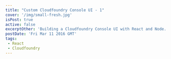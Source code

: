 ```yaml
---
title: "Custom Cloudfoundry Console UI - 1"
cover: '/img/small-fresh.jpg'
isPost: true
active: false
excerptOther: 'Building a Cloudfoundry Console UI with React and Node.'
postDate: 'Fri Mar 11 2016 GMT'
tags:
 - React
 - Cloudfoundry
---
```

